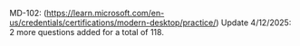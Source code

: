 MD-102: (https://learn.microsoft.com/en-us/credentials/certifications/modern-desktop/practice/)
Update 4/12/2025: 2 more questions added for a total of 118.
